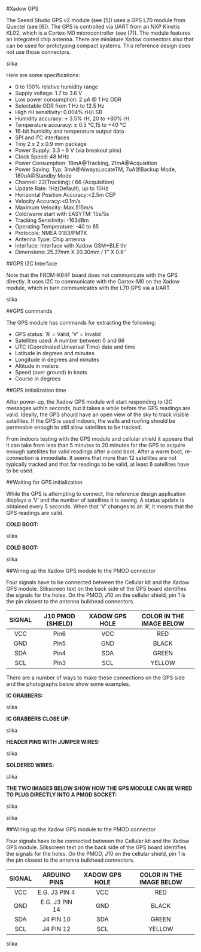#Xadow GPS

The Seeed Studio GPS v2 module (see [5]) uses a GPS L70 module from Quectel (see [6]). The GPS is controlled via
UART from an NXP Kinetis KL02, which is a Cortex-M0 microcontroller (see [7]). The module features an integrated chip
antenna. There are miniature Xadow connectors also that can be used for prototyping compact systems. This reference
design does not use those connectors.

slika

Here are some specifications:

* 0 to 100% relative humidity range
* Supply voltage: 1.7 to 3.6 V
* Low power consumption: 2 μA @ 1 Hz ODR
* Selectable ODR from 1 Hz to 12.5 Hz
* High rH sensitivity: 0.004% rH/LSB
* Humidity accuracy: ± 3.5% rH, 20 to +80% rH
* Temperature accuracy: ± 0.5 °C,15 to +40 °C
* 16-bit humidity and temperature output data
* SPI and I²C interfaces
* Tiny 2 x 2 x 0.9 mm package
* Power Supply: 3.3 – 6 V (via breakout pins)
* Clock Speed: 48 MHz
* Power Consumption: 18mA@Tracking, 21mA@Acquisition
* Power Saving: Typ. 3mA@AlwaysLocateTM, 7uA@Backup Mode, 180uA@Standby Mode
* Channel: 22(Tracking) / 66 (Acquisition)
* Update Rate: 1Hz(Default), up to 10Hz
* Horizontal Position Accuracy:<2.5m CEP
* Velocity Accuracy:<0.1m/s
* Maximum Velocity: Max.515m/s
* Cold/warm start with EASYTM: 15s/5s
* Tracking Sensitivity: -163dBm
* Operating Temperature: -40 to 85
* Protocols: NMEA 0183/PMTK
* Antenna Type: Chip antenna
* Interface: Interface with Xadow GSM+BLE thr
* Dimensions: 25.37mm X 20.30mm / 1’’ X 0.8’’

##GPS I2C Interface

Note that the FRDM-K64F board does not communicate with the GPS directly. It uses I2C to communicate with the
Cortex-M0 on the Xadow module, which in turn communicates with the L70 GPS via a UART.

slika

##GPS commands

The GPS module has commands for extracting the following:

* GPS status: ‘A’ = Valid, ‘V’ = Invalid
* Satellites used: A number between 0 and 66
* UTC (Coordinated Universal Time) date and time
* Latitude in degrees and minutes
* Longitude in degrees and minutes
* Altitude in meters
* Speed (over ground) in knots
* Course in degrees

##GPS initialization time

After power-up, the Xadow GPS module will start responding to I2C messages within seconds, but it takes a while before
the GPS readings are valid. Ideally, the GPS should have an open view of the sky to track visible satellites. If the GPS is used
indoors, the walls and roofing should be permeable enough to still allow satellites to be tracked.

From indoors testing with the GPS module and cellular shield it appears that it can take from less than 5 minutes to 20
minutes for the GPS to acquire enough satellites for valid readings after a cold boot. After a warm boot, re-connection
is immediate. It seems that more than 12 satellites are not typically tracked and that for readings to be valid, at least 6
satellites have to be used.

##Waiting for GPS initialization

While the GPS is attempting to connect, the reference design application displays a ‘V’ and the number of satellites it is
seeing. A status update is obtained every 5 seconds. When that ‘V’ changes to an ‘A’, it means that the GPS readings are
valid.

**COLD BOOT:**

slika

**COLD BOOT:**

slika

##Wiring up the Xadow GPS module to the PMOD connector

Four signals have to be connected between the Cellular kit and the Xadow GPS module. Silkscreen text on the back side
of the GPS board identifies the signals for the holes. On the PMOD, J10 on the cellular shield, pin 1 is the pin closest to the
antenna bulkhead connectors.

| SIGNAL | J10 PMOD (SHIELD) | XADOW GPS HOLE | COLOR IN THE IMAGE BELOW |
|:------:|:-----------------:|:--------------:|:------------------------:|
|   VCC  |        Pin6       |       VCC      |            RED           |
|   GND  |        Pin5       |       GND      |           BLACK          |
|   SDA  |        Pin4       |       SDA      |           GREEN          |
|   SCL  |        Pin3       |       SCL      |          YELLOW          |

There are a number of ways to make these connections on the GPS side and the photographs below show some
examples.

**IC GRABBERS:**

slika

**IC GRABBERS CLOSE UP:**

slika

**HEADER PINS WITH JUMPER WIRES:**

slika

**SOLDERED WIRES:**

slika

**THE TWO IMAGES BELOW SHOW HOW THE GPS MODULE CAN BE WIRED TO PLUG DIRECTLY INTO A PMOD SOCKET:**

slika

slika

##Wiring up the Xadow GPS module to the PMOD connector

Four signals have to be connected between the Cellular kit and the Xadow GPS module. Silkscreen text on the back side
of the GPS board identifies the signals for the holes. On the PMOD, J10 on the cellular shield, pin 1 is the pin closest to the
antenna bulkhead connectors.

| SIGNAL |  ARDUINO PINS  | XADOW GPS HOLE | COLOR IN THE IMAGE BELOW |
|:------:|:--------------:|:--------------:|:------------------------:|
|   VCC  |  E.G. J3 PIN 4 |       VCC      |            RED           |
|   GND  | E.G. J3 PIN 14 |       GND      |           BLACK          |
|   SDA  |    J4 PIN 10   |       SDA      |           GREEN          |
|   SCL  |    J4 PIN 12   |       SCL      |          YELLOW          |

slika



